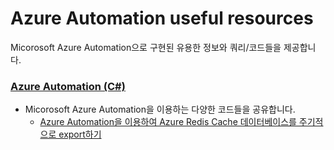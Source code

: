 # Azure Automation useful resources

Micorosoft Azure Automation으로 구현된 유용한 정보와 쿼리/코드들을 제공합니다.

### [Azure Automation (C#)](https://github.com/jiyongseong/AzurePaaSHol/tree/master/azure_automation/)

  - Micorosoft Azure Automation을 이용하는 다양한 코드들을 공유합니다.
    * [Azure Automation을 이용하여 Azure Redis Cache 데이터베이스를 주기적으로 export하기](https://github.com/jiyongseong/AzurePaaSHol/tree/master/azure_automation/export_azure_redis_cache_db_periodically)